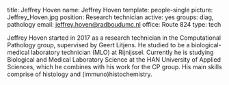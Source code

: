 title: Jeffrey Hoven
name: Jeffrey Hoven
template: people-single
picture: Jeffrey_Hoven.jpg
position: Research technician
active: yes
groups: diag, pathology
email: jeffrey.hoven@radboudumc.nl
office: Route 824
type: tech



Jeffrey Hoven started in 2017 as a research technician in the
Computational Pathology group, supervised by Geert Litjens. He studied to be a biological-medical laboratory technician (MLO) at Rijnijssel. Currently he is
studying Biological and Medical Laboratory Science at the HAN University of
Applied Sciences, which he combines with his work for the CP group. His main skills comprise of histology and (immuno)histochemistry. 







